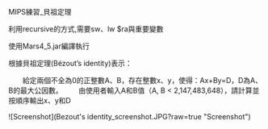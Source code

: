 MIPS練習_貝祖定理

利用recursive的方式,需要sw、lw $ra與重要變數

使用Mars4_5.jar編譯執行

根據貝祖定理(Bézout’s identity)表示：

　　給定兩個不全為0的正整數A、B，存在整數x、y，使得：Ax+By=D，D為A、B的最大公因數。
　　由使用者輸入A和B值（A, B < 2,147,483,648），請計算並按順序輸出x、y和D


![Screenshot](Bezout's identity_screenshot.JPG?raw=true "Screenshot")

